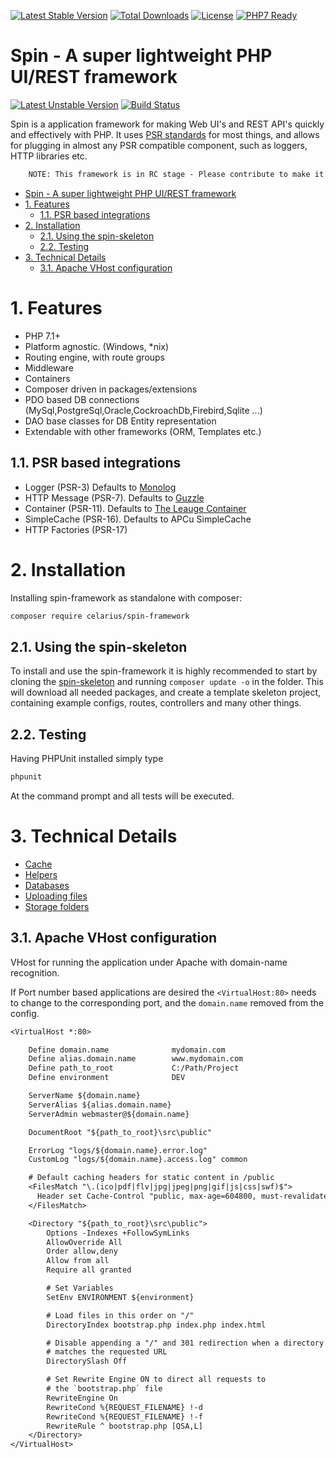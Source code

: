 [![Latest Stable Version](https://poser.pugx.org/celarius/spin-framework/v/stable)](https://packagist.org/packages/celarius/spin-framework)
[![Total Downloads](https://poser.pugx.org/celarius/spin-framework/downloads)](https://packagist.org/packages/celarius/spin-framework)
[![License](https://poser.pugx.org/nofuzz/framework/license)](https://packagist.org/packages/celarius/spin-framework)
[![PHP7 Ready](https://img.shields.io/badge/PHP7-ready-green.svg)](https://packagist.org/packages/celarius/spin-framework)

# Spin - A super lightweight PHP UI/REST framework
[![Latest Unstable Version](https://poser.pugx.org/celarius/spin-framework/v/unstable)](https://packagist.org/packages/celarius/spin-framework)
[![Build Status](https://travis-ci.org/Celarius/spin-framework.svg?branch=master)](https://travis-ci.org/Celarius/spin-framework)

Spin is a application framework for making Web UI's and REST API's quickly and effectively with PHP. It uses [PSR standards](http://www.php-fig.org/psr/)
for most things, and allows for plugging in almost any PSR compatible component, such as loggers, HTTP libraries etc.

```txt
    NOTE: This framework is in RC stage - Please contribute to make it complete
```

<!-- https://github.com/naokazuterada/MarkdownTOC -->

<!-- MarkdownTOC list_bullets="-" bracket="round" lowercase="true" autolink="true" indent= -->

- [Spin - A super lightweight PHP UI/REST framework](#spin---a-super-lightweight-php-uirest-framework)
- [1. Features](#1-features)
  - [1.1. PSR based integrations](#11-psr-based-integrations)
- [2. Installation](#2-installation)
  - [2.1. Using the spin-skeleton](#21-using-the-spin-skeleton)
  - [2.2. Testing](#22-testing)
- [3. Technical Details](#3-technical-details)
  - [3.1. Apache VHost configuration](#31-apache-vhost-configuration)

<!-- /MarkdownTOC -->

# 1. Features
* PHP 7.1+
* Platform agnostic. (Windows, \*nix)
* Routing engine, with route groups
* Middleware
* Containers
* Composer driven in packages/extensions
* PDO based DB connections (MySql,PostgreSql,Oracle,CockroachDb,Firebird,Sqlite ...)
* DAO base classes for DB Entity representation
* Extendable with other frameworks (ORM, Templates etc.)


## 1.1. PSR based integrations
* Logger (PSR-3) Defaults to [Monolog](https://github.com/Seldaek/monolog)
* HTTP Message (PSR-7). Defaults to [Guzzle](https://github.com/guzzle/guzzle)
* Container (PSR-11). Defaults to [The Leauge Container](http://container.thephpleague.com/)
* SimpleCache (PSR-16). Defaults to APCu SimpleCache
* HTTP Factories (PSR-17)


# 2. Installation
Installing spin-framework as standalone with composer:
```bash
composer require celarius/spin-framework
```

## 2.1. Using the spin-skeleton
To install and use the spin-framework it is highly recommended to start by cloning the [spin-skeleton](https://github.com/Celarius/spin-skeleton) and
running `composer update -o` in the folder. This will download all needed packages, and create a template skeleton project, containing example
configs, routes, controllers and many other things.

## 2.2. Testing
Having PHPUnit installed simply type
```txt
phpunit
```
At the command prompt and all tests will be executed.

# 3. Technical Details
* [Cache](doc/Cache.md)
* [Helpers](doc/Helpers.md)
* [Databases](doc/Databases.md)
* [Uploading files](doc/Uploaded-files.md)
* [Storage folders](doc/Storage-folders.md)


## 3.1. Apache VHost configuration
VHost for running the application under Apache with domain-name recognition.

If Port number based applications are desired the `<VirtualHost:80>` needs to change to
the corresponding port, and the `domain.name` removed from the config.

```txt
<VirtualHost *:80>

    Define domain.name              mydomain.com
    Define alias.domain.name        www.mydomain.com
    Define path_to_root             C:/Path/Project
    Define environment              DEV

    ServerName ${domain.name}
    ServerAlias ${alias.domain.name}
    ServerAdmin webmaster@${domain.name}

    DocumentRoot "${path_to_root}\src\public"

    ErrorLog "logs/${domain.name}.error.log"
    CustomLog "logs/${domain.name}.access.log" common

    # Default caching headers for static content in /public
    <FilesMatch "\.(ico|pdf|flv|jpg|jpeg|png|gif|js|css|swf)$">
      Header set Cache-Control "public, max-age=604800, must-revalidate"
    </FilesMatch>

    <Directory "${path_to_root}\src\public">
        Options -Indexes +FollowSymLinks
        AllowOverride All
        Order allow,deny
        Allow from all
        Require all granted

        # Set Variables
        SetEnv ENVIRONMENT ${environment}

        # Load files in this order on "/"
        DirectoryIndex bootstrap.php index.php index.html

        # Disable appending a "/" and 301 redirection when a directory
        # matches the requested URL
        DirectorySlash Off

        # Set Rewrite Engine ON to direct all requests to
        # the `bootstrap.php` file
        RewriteEngine On
        RewriteCond %{REQUEST_FILENAME} !-d
        RewriteCond %{REQUEST_FILENAME} !-f
        RewriteRule ^ bootstrap.php [QSA,L]
    </Directory>
</VirtualHost>
```

